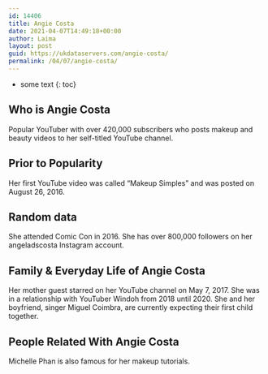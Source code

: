 ```yaml
---
id: 14406
title: Angie Costa
date: 2021-04-07T14:49:18+00:00
author: Laima
layout: post
guid: https://ukdataservers.com/angie-costa/
permalink: /04/07/angie-costa/
---
```


* some text
{: toc}


## Who is Angie Costa
                  
                  
                  
Popular YouTuber with over 420,000 subscribers who posts makeup and beauty videos to her self-titled YouTube channel. 
                  
              
            
              
            
                
                
                
## Prior to Popularity
                  
                  
                  
Her first YouTube video was called &#8220;Makeup Simples&#8221; and was posted on August 26, 2016. 
                  
              
            
              
            
                
                
                
## Random data
                  
                  
                  
She attended Comic Con in 2016. She has over 800,000 followers on her angeladscosta Instagram account.
                  
              
            
              
            
                
                
                
## Family & Everyday Life of Angie Costa
                  
                  
                  
Her mother guest starred on her YouTube channel on May 7, 2017. She was in a relationship with YouTuber Windoh from 2018 until 2020. She and her boyfriend, singer Miguel Coimbra, are currently expecting their first child together.
                  
              
            
              
            
                
                
                
## People Related With Angie Costa
                  
                  
                  
Michelle Phan is also famous for her makeup tutorials. 
                  
              
            
              
            
                
              
            
              
              
            
            
              
            
          
          
          